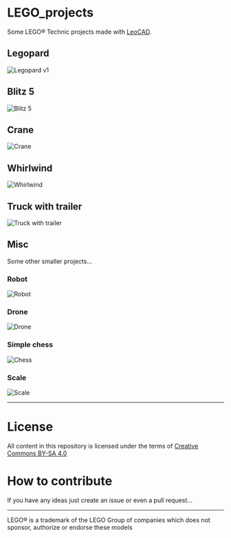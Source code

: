 # LEGO_projects
Some LEGO® Technic projects made with [LeoCAD](https://www.leocad.org/).

## Legopard

![Legopard v1](Legopard/LEGOPard%202%20v1_complete.png)

## Blitz 5

![Blitz 5](Blitz/Blitz_5.png)

## Crane

![Crane](Crane/Crane_v1.png)

## Whirlwind

![Whirlwind](Whirlwind/Whirlwind.png)

## Truck with trailer

![Truck with trailer](Truck_trailer/Truck_trailer.png)

## Misc

Some other smaller projects...

### Robot

![Robot](Misc/robot.png)

### Drone

![Drone](Misc/drone.png)

### Simple chess

![Chess](Misc/chess.png)

### Scale

![Scale](Misc/scale.png)

---

# License

All content in this repository is licensed under the terms of [Creative Commons BY-SA 4.0](https://creativecommons.org/licenses/by-sa/4.0/)

# How to contribute

If you have any ideas just create an issue or even a pull request...

---

LEGO® is a trademark of the LEGO Group of companies which does not sponsor, authorize or endorse these models
